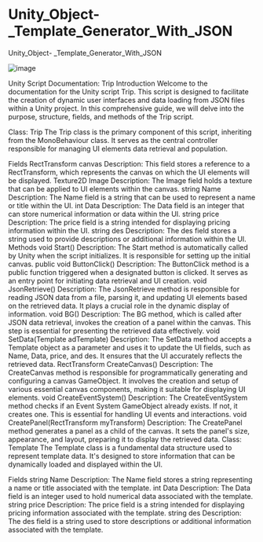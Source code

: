 # Unity_Object-_Template_Generator_With_JSON
 Unity_Object- _Template_Generator_With_JSON

 ![image](https://github.com/Asbaq/Unity_Object-_Template_Generator_With_JSON/assets/62818241/2391bd0a-7de1-4a9f-b0c7-5fe564dd71cb)


Unity Script Documentation: Trip
Introduction
Welcome to the documentation for the Unity script Trip. This script is designed to facilitate the creation of dynamic user interfaces and data loading from JSON files within a Unity project. In this comprehensive guide, we will delve into the purpose, structure, fields, and methods of the Trip script.

Class: Trip
The Trip class is the primary component of this script, inheriting from the MonoBehaviour class. It serves as the central controller responsible for managing UI elements data retrieval and population.

Fields
RectTransform canvas
Description: This field stores a reference to a RectTransform, which represents the canvas on which the UI elements will be displayed.
Texture2D Image
Description: The Image field holds a texture that can be applied to UI elements within the canvas.
string Name
Description: The Name field is a string that can be used to represent a name or title within the UI.
int Data
Description: The Data field is an integer that can store numerical information or data within the UI.
string price
Description: The price field is a string intended for displaying pricing information within the UI.
string des
Description: The des field stores a string used to provide descriptions or additional information within the UI.
Methods
void Start()
Description: The Start method is automatically called by Unity when the script initializes. It is responsible for setting up the initial canvas.
public void ButtonClick()
Description: The ButtonClick method is a public function triggered when a designated button is clicked. It serves as an entry point for initiating data retrieval and UI creation.
void JsonRetrieve()
Description: The JsonRetrieve method is responsible for reading JSON data from a file, parsing it, and updating UI elements based on the retrieved data. It plays a crucial role in the dynamic display of information.
void BG()
Description: The BG method, which is called after JSON data retrieval, invokes the creation of a panel within the canvas. This step is essential for presenting the retrieved data effectively.
void SetData(Template adTemplate)
Description: The SetData method accepts a Template object as a parameter and uses it to update the UI fields, such as Name, Data, price, and des. It ensures that the UI accurately reflects the retrieved data.
RectTransform CreateCanvas()
Description: The CreateCanvas method is responsible for programmatically generating and configuring a canvas GameObject. It involves the creation and setup of various essential canvas components, making it suitable for displaying UI elements.
void CreateEventSystem()
Description: The CreateEventSystem method checks if an Event System GameObject already exists. If not, it creates one. This is essential for handling UI events and interactions.
void CreatePanel(RectTransform myTransform)
Description: The CreatePanel method generates a panel as a child of the canvas. It sets the panel's size, appearance, and layout, preparing it to display the retrieved data.
Class: Template
The Template class is a fundamental data structure used to represent template data. It's designed to store information that can be dynamically loaded and displayed within the UI.

Fields
string Name
Description: The Name field stores a string representing a name or title associated with the template.
int Data
Description: The Data field is an integer used to hold numerical data associated with the template.
string price
Description: The price field is a string intended for displaying pricing information associated with the template.
string des
Description: The des field is a string used to store descriptions or additional information associated with the template.
